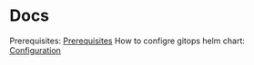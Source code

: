 # Docs
Prerequisites: [Prerequisites](prerequisites.md)
How to configre gitops helm chart: [Configuration](configuration.md)